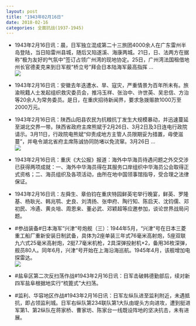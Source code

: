 ```yaml
---
layout: post
title: "1943年02月16日"
date: 2018-02-16
categories: 全面抗战(1937-1945)
---
```


<meta name="referrer" content="no-referrer" />

- 1943年2月16日讯：晨，日军独立混成第二十三旅团4000余人在广东雷州半岛登陆，当日陷雷州县城，随后又陷遂溪、海康两城。21日，日、法两方在据称“极为友好的气氛中”签订占领广州湾的现地协定。25日，广州湾法国租借地州长官德麦克来到日军舰“桥立号”拜会日本陆海军最高指挥 ... <br/><img src="https://wx2.sinaimg.cn/large/aca367d8ly1foil6xrh5wj20c80903yk.jpg" />

- 1943年2月16日讯：安徽去年迭遭水、旱、寇灾，严重情景为百年所未有。旅渝皖籍人士发起组织救灾委员会，推冯玉祥、张治中、许世英、吴忠信、方治等20余人为常务委员。是日，在重庆招待新闻界，要求急拨赈款1000万至2000万元。 

- 1943年2月16日讯：陕西山阳县农民为抗粮抗丁发生大规模暴动，并迅速蔓延至湖北交界一带。陕西省政府主席熊斌于2月26日、3月2日及3日连电行政院请示。3月11日，行政院电熊斌“仰责成地方主管人员限期妥为措置，毋使滋蔓”，并电令湖北省府主席陈诚协同防堵以免流窜。3月26日 ... <br/><img src="https://wx4.sinaimg.cn/large/aca367d8ly1foifzaeqs9j20c809zglp.jpg" />

- 1943年2月16日讯：重庆《大公报》报道：海外中华海员待遇问题之外交交涉已获得两项成就：一、海外中华海员得在其服务口岸组织中华海员公会取得正式资格；二、海员组织及各项活动，由所在地中国领事馆指导，受合理之法律保证。 

- 1943年2月16日讯：左舜生、章伯钧在重庆特园鲜英宅举行晚宴，鲜英、罗隆基、杨耿光、韩兆鹗、史良、刘清扬、张申府、陶行知、陈启天、沈钧儒、邓初民、冷遹、黄炎培、周恩来、董必武、邓颖超等应邀参加，谈论世界战局问题。 

- #参战装备#日本海军“兴津“号炮舰（三）：1944年5月，“兴津“号在日本三菱重工船厂重新安装日制武备，具体为2座单装三年式76毫米高射炮，5座双联九六式25毫米高射炮，2挺7.7毫米机枪，2具深弹投射机×2，备用36枚深弹，舰员80人。同年6月，兴津“号开始在上海沿海巡航。1945年4月，该舰增加电探雷达。 <br/><img src="https://wx1.sinaimg.cn/large/aca367d8ly1foi2341tlkj20dc0aejsk.jpg" />

- #盐阜区第二次反扫荡作战#1943年2月16日讯：日军击破韩德勤部后，续对新四军盐阜根据地实行“梳篦式”大扫荡。 

- #监利、华容地区作战#1943年2月16日讯：日军左纵队进至监利附近，未遇抵抗，即占领监利城。日军右纵队第234联队第1大队由堤头方向进攻，遭到挺进军第1、第2纵队在蒋家桥、曹家坊、陈家台一线既设阵地的坚决抗击，未有进展。 

